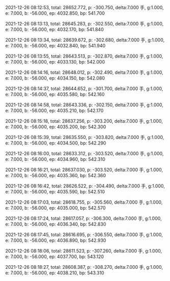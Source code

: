 2021-12-26 08:12:53, total: 28652.772, p: -300.750, delta:7.000 手, g:1.000, e: 7.000, b: -56.000, ep: 4032.850, bp: 541.700

2021-12-26 08:13:13, total: 28645.283, p: -302.550, delta:7.000 手, g:1.000, e: 7.000, b: -56.000, ep: 4032.170, bp: 541.840

2021-12-26 08:13:34, total: 28639.672, p: -302.680, delta:7.000 手, g:1.000, e: 7.000, b: -56.000, ep: 4032.840, bp: 541.940

2021-12-26 08:13:55, total: 28643.513, p: -302.870, delta:7.000 手, g:1.000, e: 7.000, b: -56.000, ep: 4033.130, bp: 542.000

2021-12-26 08:14:16, total: 28648.012, p: -302.490, delta:7.000 手, g:1.000, e: 7.000, b: -56.000, ep: 4034.150, bp: 542.080

2021-12-26 08:14:37, total: 28644.652, p: -301.700, delta:7.000 手, g:1.000, e: 7.000, b: -56.000, ep: 4035.580, bp: 542.160

2021-12-26 08:14:58, total: 28643.336, p: -302.150, delta:7.000 手, g:1.000, e: 7.000, b: -56.000, ep: 4035.210, bp: 542.170

2021-12-26 08:15:18, total: 28637.256, p: -303.200, delta:7.000 手, g:1.000, e: 7.000, b: -56.000, ep: 4035.200, bp: 542.300

2021-12-26 08:15:39, total: 28635.550, p: -303.820, delta:7.000 手, g:1.000, e: 7.000, b: -56.000, ep: 4034.500, bp: 542.290

2021-12-26 08:16:00, total: 28633.312, p: -303.520, delta:7.000 手, g:1.000, e: 7.000, b: -56.000, ep: 4034.960, bp: 542.310

2021-12-26 08:16:21, total: 28637.030, p: -303.520, delta:7.000 手, g:1.000, e: 7.000, b: -56.000, ep: 4035.360, bp: 542.360

2021-12-26 08:16:42, total: 28626.522, p: -304.490, delta:7.000 手, g:1.000, e: 7.000, b: -56.000, ep: 4035.590, bp: 542.510

2021-12-26 08:17:03, total: 28618.755, p: -305.560, delta:7.000 手, g:1.000, e: 7.000, b: -56.000, ep: 4035.000, bp: 542.570

2021-12-26 08:17:24, total: 28617.057, p: -306.300, delta:7.000 手, g:1.000, e: 7.000, b: -56.000, ep: 4036.340, bp: 542.830

2021-12-26 08:17:45, total: 28616.695, p: -306.550, delta:7.000 手, g:1.000, e: 7.000, b: -56.000, ep: 4036.890, bp: 542.930

2021-12-26 08:18:06, total: 28611.523, p: -307.260, delta:7.000 手, g:1.000, e: 7.000, b: -56.000, ep: 4037.700, bp: 543.120

2021-12-26 08:18:27, total: 28608.387, p: -308.270, delta:7.000 手, g:1.000, e: 7.000, b: -56.000, ep: 4038.210, bp: 543.310